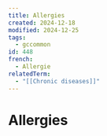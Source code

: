 ```yaml
---
title: Allergies
created: 2024-12-18
modified: 2024-12-25
tags:
  - gccommon
id: 448
french:
  - Allergie
relatedTerm:
  - "[[Chronic diseases]]"
---
```

# Allergies
